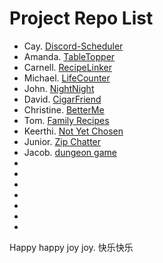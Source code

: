 # Project Repo List

- Cay. [Discord-Scheduler](https://github.com/nganttong/Passion-Project-Discord-Scheduler)
- Amanda. [TableTopper](https://github.com/AmandaJ-Huang/PassionProject/blob/main/ProjectOnePager.md)
- Carnell. [RecipeLinker](https://github.com/c-poteat/passionProject)
- Michael. [LifeCounter](https://github.com/mgawron8/LifeCounterProject)
- John. [NightNight](https://github.com/johnrichardellis/NightNight)
- David. [CigarFriend](https://github.com/DNguyen-01/Passion-Project-Cigar-Friend)
- Christine. [BetterMe](https://github.com/croethel/PassionProjectBetterMe)
- Tom. [Family Recipes](https://github.com/TomLafferty/Passion-Project-Recipes)
- Keerthi. [Not Yet Chosen](https://github.com/keerthiballa/Passion-Project)
- Junior. [Zip Chatter]()
- Jacob. [dungeon game]()
- 
-
-
-
-
-
-

Happy happy joy joy. 快乐快乐
